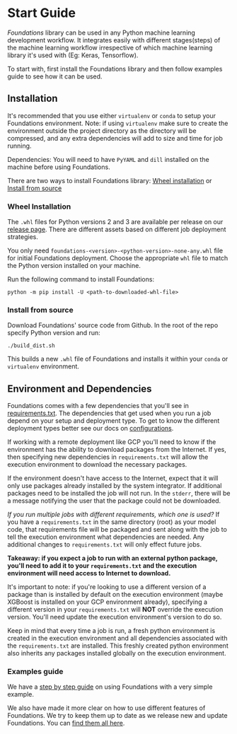 # Start Guide

*Foundations* library can be used in any Python machine learning development workflow.
It integrates easily with different stages(steps) of the machine learning workflow irrespective of which machine learning library it's used with (Eg: Keras, Tensorflow).

To start with, first install the Foundations library and then follow examples guide to see how it can be used.

## Installation
It's recommended that you use either `virtualenv` or `conda` to setup your Foundations environment.
Note: if using `virtualenv` make sure to create the environment outside the project directory as the directory will be compressed, and any extra dependencies will add to size and time for job running.

Dependencies: You will need to have `PyYAML` and `dill` installed on the machine before using Foundations.

There are two ways to install Foundations library:
[Wheel installation](STARTGUIDE.md#wheel-installation) or [Install from source](STARTGUIDE.md#install-from-source)

### Wheel Installation
The `.whl` files for Python versions 2 and 3 are available per release on our [release page](https://github.com/DeepLearnI/foundations/releases).
There are different assets based on different job deployment strategies.

You only need `foundations-<version>-<python-version>-none-any.whl` file for initial Foundations deployment.
Choose the appropriate `whl` file to match the Python version installed on your machine.

Run the following command to install Foundations:
```
python -m pip install -U <path-to-downloaded-whl-file>
```

### Install from source

Download Foundations' source code from Github.
In the root of the repo specify Python version and run:
```
./build_dist.sh
```

This builds a new `.whl` file of Foundations and installs it within your `conda` or `virtualenv` environment.

## Environment and Dependencies

Foundations comes with a few dependencies that you'll see in [requirements.txt](https://github.com/DeepLearnI/foundations/blob/master/requirements.txt). The dependencies that get used when you run a job depend on your setup and deployment type. To get to know the different deployment types better see our docs on [configurations](https://github.com/DeepLearnI/foundations/tree/master/examples/example_configs).

If working with a remote deployment like GCP you'll need to know if the environment has the ability to download packages from the Internet. If yes, then specifying new dependencies in `requirements.txt` will allow the execution environment to download the necessary packages.

If the environment doesn't have access to the Internet, expect that it will only use packages already installed by the system integrator. If additional packages need to be installed the job will not run. In the `stderr`, there will be a message notifying the user that the package could not be downloaded.

*If you run multiple jobs with different requirements, which one is used?*
If you have a `requirements.txt` in the same directory (root) as your model code, that requirements file will be packaged and sent along with the job to tell the execution environment what dependencies are needed. Any additional changes to `requirements.txt` will only effect future jobs.

**Takeaway: if you expect a job to run with an external python package, you'll need to add it to your `requirements.txt` and the execution environment will need access to Internet to download.**

It's important to note: if you're looking to use a different version of a package than is installed by default on the execution environment (maybe XGBoost is installed on your GCP environment already), specifying a different version in your `requirements.txt` will **NOT** override the execution version. You'll need update the execution environment's version to do so.

Keep in mind that every time a job is run, a fresh python environment is created in the execution environment and all dependencies associated with the `requirements.txt` are installed. This freshly created python environment also inherits any packages installed globally on the execution environment.

### Examples guide
We have a [step by step guide](STEPBYSTEPGUIDE.md) on using Foundations with a very simple example.

We also have made it more clear on how to use different features of Foundations. We try to keep them up to date as we release new and update Foundations. You can [find them all here](/examples).
